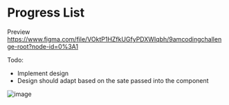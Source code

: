 # Progress List

Preview https://www.figma.com/file/VOktP1HZfkUGfyPDXWIqbh/9amcodingchallenge-root?node-id=0%3A1

Todo:
- Implement design
- Design should adapt based on the sate passed into the component

![image](https://user-images.githubusercontent.com/4624141/180829602-53bd9667-d983-4894-94da-5e6c05206925.png)
